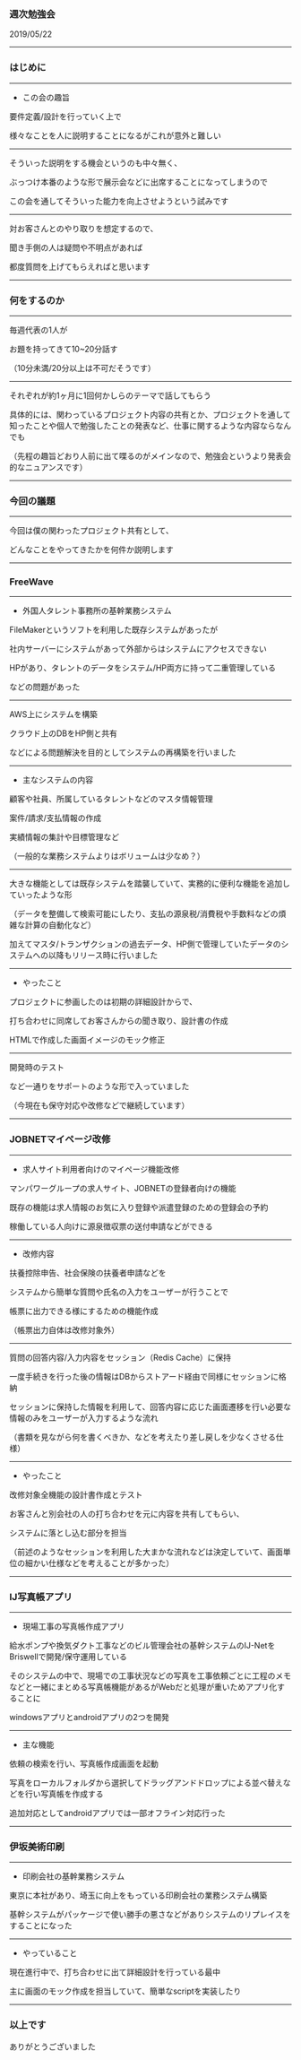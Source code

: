 ### 週次勉強会

2019/05/22

---

### はじめに

---

* この会の趣旨

要件定義/設計を行っていく上で

様々なことを人に説明することになるがこれが意外と難しい

---

そういった説明をする機会というのも中々無く、

ぶっつけ本番のような形で展示会などに出席することになってしまうので

この会を通してそういった能力を向上させようという試みです

---

対お客さんとのやり取りを想定するので、

聞き手側の人は疑問や不明点があれば

都度質問を上げてもらえればと思います

---

### 何をするのか

---

毎週代表の1人が

お題を持ってきて10~20分話す

（10分未満/20分以上は不可だそうです）

---

それぞれが約1ヶ月に1回何かしらのテーマで話してもらう

具体的には、関わっているプロジェクト内容の共有とか、プロジェクトを通して知ったことや個人で勉強したことの発表など、仕事に関するような内容ならなんでも

（先程の趣旨どおり人前に出て喋るのがメインなので、勉強会というより発表会的なニュアンスです）

---

### 今回の議題

---

今回は僕の関わったプロジェクト共有として、

どんなことをやってきたかを何件か説明します


---

### FreeWave

---

* 外国人タレント事務所の基幹業務システム

FileMakerというソフトを利用した既存システムがあったが

社内サーバーにシステムがあって外部からはシステムにアクセスできない

HPがあり、タレントのデータをシステム/HP両方に持って二重管理している

などの問題があった

---

AWS上にシステムを構築

クラウド上のDBをHP側と共有

などによる問題解決を目的としてシステムの再構築を行いました

---

* 主なシステムの内容

顧客や社員、所属しているタレントなどのマスタ情報管理

案件/請求/支払情報の作成

実績情報の集計や目標管理など

（一般的な業務システムよりはボリュームは少なめ？）

---

大きな機能としては既存システムを踏襲していて、実務的に便利な機能を追加していったような形

（データを整備して検索可能にしたり、支払の源泉税/消費税や手数料などの煩雑な計算の自動化など）

加えてマスタ/トランザクションの過去データ、HP側で管理していたデータのシステムへの以降もリリース時に行いました

---

* やったこと

プロジェクトに参画したのは初期の詳細設計からで、

打ち合わせに同席してお客さんからの聞き取り、設計書の作成

HTMLで作成した画面イメージのモック修正

---

開発時のテスト

など一通りをサポートのような形で入っていました

（今現在も保守対応や改修などで継続しています）

---

### JOBNETマイページ改修

---

* 求人サイト利用者向けのマイページ機能改修

マンパワーグループの求人サイト、JOBNETの登録者向けの機能

既存の機能は求人情報のお気に入り登録や派遣登録のための登録会の予約

稼働している人向けに源泉徴収票の送付申請などができる

---

* 改修内容

扶養控除申告、社会保険の扶養者申請などを

システムから簡単な質問や氏名の入力をユーザーが行うことで

帳票に出力できる様にするための機能作成

（帳票出力自体は改修対象外）

---

質問の回答内容/入力内容をセッション（Redis Cache）に保持

一度手続きを行った後の情報はDBからストアード経由で同様にセッションに格納

セッションに保持した情報を利用して、回答内容に応じた画面遷移を行い必要な情報のみをユーザーが入力するような流れ

（書類を見ながら何を書くべきか、などを考えたり差し戻しを少なくさせる仕様）

---

* やったこと

改修対象全機能の設計書作成とテスト

お客さんと別会社の人の打ち合わせを元に内容を共有してもらい、

システムに落とし込む部分を担当

（前述のようなセッションを利用した大まかな流れなどは決定していて、画面単位の細かい仕様などを考えることが多かった）

---

### IJ写真帳アプリ

---

* 現場工事の写真帳作成アプリ

給水ポンプや換気ダクト工事などのビル管理会社の基幹システムのIJ-NetをBriswellで開発/保守運用している

そのシステムの中で、現場での工事状況などの写真を工事依頼ごとに工程のメモなどと一緒にまとめる写真帳機能があるがWebだと処理が重いためアプリ化することに

windowsアプリとandroidアプリの2つを開発

---

* 主な機能

依頼の検索を行い、写真帳作成画面を起動

写真をローカルフォルダから選択してドラッグアンドドロップによる並べ替えなどを行い写真帳を作成する

追加対応としてandroidアプリでは一部オフライン対応行った

---

### 伊坂美術印刷

---

* 印刷会社の基幹業務システム

東京に本社があり、埼玉に向上をもっている印刷会社の業務システム構築

基幹システムがパッケージで使い勝手の悪さなどがありシステムのリプレイスをすることになった

---

* やっていること

現在進行中で、打ち合わせに出て詳細設計を行っている最中

主に画面のモック作成を担当していて、簡単なscriptを実装したり

---

### 以上です
ありがとうございました




